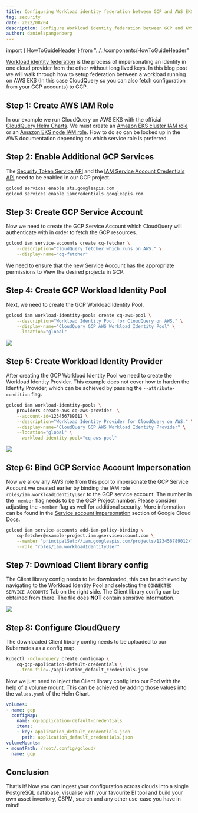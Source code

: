 ```yaml
---
title: Configuring Workload identity federation between GCP and AWS EKS
tag: security
date: 2022/08/04
description: Configure Workload identity federation between GCP and AWS EKS
author: danielspangenberg
---
```


import { HowToGuideHeader } from "../../components/HowToGuideHeader"

<HowToGuideHeader/>

[Workload identity federation](https://cloud.google.com/iam/docs/configuring-workload-identity-federation) is the process of impersonating an identity in one cloud provider from the other without long lived keys. In this blog post we will walk through how to setup federation between a workload running on AWS EKS (In this case CloudQuery so you can also fetch configuration from your GCP accounts) to GCP.



## Step 1: Create AWS IAM Role

In our example we run CloudQuery on AWS EKS with the official [CloudQuery Helm Charts](https://github.com/cloudquery/helm-charts). We must create an [Amazon EKS cluster IAM role](https://docs.aws.amazon.com/eks/latest/userguide/service_IAM_role.html) or an [Amazon EKS node IAM role](https://docs.aws.amazon.com/eks/latest/userguide/create-node-role.html). How to do so can be looked up in the AWS documentation depending on which service role is preferred.


## Step 2: Enable Additional GCP Services

The [Security Token Service API](https://cloud.google.com/iam/docs/reference/sts/rest) and the [IAM Service Account Credentials API](https://cloud.google.com/iam/docs/reference/credentials/rest) need to be enabled in our GCP project.

```bash
gcloud services enable sts.googleapis.com
gcloud services enable iamcredentials.googleapis.com
```


## Step 3: Create GCP Service Account

Now we need to create the GCP Service Account which CloudQuery will authenticate with in order to fetch the GCP resources.

```bash
gcloud iam service-accounts create cq-fetcher \
    --description="CloudQuery fetcher which runs on AWS." \
    --display-name="cq-fetcher"
```

We need to ensure that the new Service Account has the appropriate permissions to View the desired projects in GCP.


## Step 4: Create GCP Workload Identity Pool

Next, we need to create the GCP Workload Identity Pool.

```bash
gcloud iam workload-identity-pools create cq-aws-pool \
    --description="Workload Identity Pool for CloudQuery on AWS." \
    --display-name="CloudQuery GCP AWS Workload Identity Pool" \
    --location="global"
```

![](/images/blog/configuring-workload-identity-federation-between-gcp-and-aws-eks/image0.png)


## Step 5: Create Workload Identity Provider

After creating the GCP Workload Identity Pool we need to create the Workload Identity Provider. This example does not cover how to harden the Identity Provider, which can be achieved by passing the `--attribute-condition` flag.

```bash
gcloud iam workload-identity-pools \
    providers create-aws cq-aws-provider  \
    --account-id=123456789012 \
    --description="Workload Identity Provider for CloudQuery on AWS." \
    --display-name="CloudQuery GCP AWS Workload Identity Provider" \
    --location="global" \
    --workload-identity-pool="cq-aws-pool"
```

![](/images/blog/configuring-workload-identity-federation-between-gcp-and-aws-eks/image1.png)


## Step 6: Bind GCP Service Account Impersonation

Now we allow any AWS role from this pool to impersonate the GCP Service Account we created earlier by binding the IAM role `roles/iam.workloadIdentityUser` to the GCP service account. The number in the `-member` flag needs to be the GCP Project number. Please consider adjusting the `-member` flag as well for additional security. More information can be found in the [Service account impersonation](https://cloud.google.com/iam/docs/workload-identity-federation#impersonation) section of Google Cloud Docs.

```bash
gcloud iam service-accounts add-iam-policy-binding \
    cq-fetcher@example-project.iam.gserviceaccount.com \
    --member "principalSet://iam.googleapis.com/projects/123456789012/locations/global/workloadIdentityPools/cq-aws-pool/*" \
    --role "roles/iam.workloadIdentityUser"
```


## Step 7: Download Client library config

The Client library config needs to be downloaded, this can be achieved by navigating to the Workload Identity Pool and selecting the `CONNECTED SERVICE ACCOUNTS` Tab on the right side. The Client library config can be obtained from there. The file does **NOT** contain sensitive information.

![](/images/blog/configuring-workload-identity-federation-between-gcp-and-aws-eks/image2.png)


## Step 8: Configure CloudQuery

The downloaded Client library config needs to be uploaded to our Kubernetes as a config map.

```bash
kubectl -ncloudquery create configmap \
    cq-gcp-application-default-credentials \
    --from-file=./application_default_credentials.json
```

Now we just need to inject the Client library config into our Pod with the help of a volume mount. This can be achieved by adding those values into the `values.yaml` of the Helm Chart.

```yaml copy
volumes:
- name: gcp
  configMap:
    name: cq-application-default-credentials
    items:
    - key: application_default_credentials.json
      path: application_default_credentials.json
volumeMounts:
- mountPath: /root/.config/gcloud/
  name: gcp
```


## Conclusion

That’s it! Now you can ingest your configuration across clouds into a single PostgreSQL database, visualise with your favourite BI tool and build your own asset inventory, CSPM, search and any other use-case you have in mind! 
